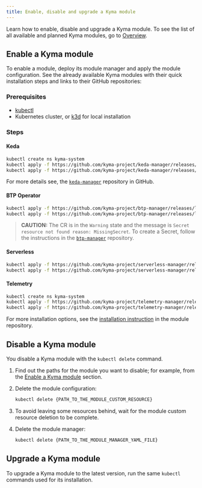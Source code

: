 ```yaml
---
title: Enable, disable and upgrade a Kyma module
---
```


Learn how to enable, disable and upgrade a Kyma module. To see the list of all available and planned Kyma modules, go to [Overview](../../01-overview/README.md).

## Enable a Kyma module

To enable a module, deploy its module manager and apply the module configuration. See the already available Kyma modules with their quick installation steps and links to their GitHub repositories:

### Prerequisites

- [kubectl](https://kubernetes.io/docs/tasks/tools/install-kubectl/)
- Kubernetes cluster, or [k3d](https://k3d.io) for local installation

### Steps

#### Keda

```bash
kubectl create ns kyma-system
kubectl apply -f https://github.com/kyma-project/keda-manager/releases/latest/download/keda-manager.yaml
kubectl apply -f https://github.com/kyma-project/keda-manager/releases/latest/download/keda-default-cr.yaml -n kyma-system
```

For more details see, the [`keda-manager`](https://github.com/kyma-project/keda-manager) repository in GitHub.

#### BTP Operator

```bash
kubectl apply -f https://github.com/kyma-project/btp-manager/releases/latest/download/btp-manager.yaml
kubectl apply -f https://github.com/kyma-project/btp-manager/releases/latest/download/btp-operator-default-cr.yaml
```

> **CAUTION:** The CR is in the `Warning` state and the message is `Secret resource not found reason: MissingSecret`. To create a Secret, follow the instructions in the [`btp-manager`](https://github.com/kyma-project/btp-manager/blob/main/docs/user/02-10-usage.md#create-and-install-secret) repository.

#### Serverless

```bash
kubectl apply -f https://github.com/kyma-project/serverless-manager/releases/latest/download/serverless-manager.yaml
kubectl apply -f https://github.com/kyma-project/serverless-manager/releases/latest/download/serverless-default-cr.yaml
```

#### Telemetry

```bash
kubectl create ns kyma-system
kubectl apply -f https://github.com/kyma-project/telemetry-manager/releases/latest/download/rendered.yaml
kubectl apply -f https://github.com/kyma-project/telemetry-manager/releases/latest/download/telemetry-default-cr.yaml -n kyma-system
```

For more installation options, see the [installation instruction](https://github.com/kyma-project/telemetry-manager/blob/main/docs/contributor/installation.md) in the module repository.

## Disable a Kyma module

You disable a Kyma module with the `kubectl delete` command.

1. Find out the paths for the module you want to disable; for example, from the [Enable a Kyma module](#enable-a-kyma-module) section.

2. Delete the module configuration:

   ```bash
   kubectl delete {PATH_TO_THE_MODULE_CUSTOM_RESOURCE}
   ```

3. To avoid leaving some resources behind, wait for the module custom resource deletion to be complete.

4. Delete the module manager:

   ```bash
   kubectl delete {PATH_TO_THE_MODULE_MANAGER_YAML_FILE}
   ```

## Upgrade a Kyma module

To upgrade a Kyma module to the latest version, run the same `kubectl` commands used for its installation.
